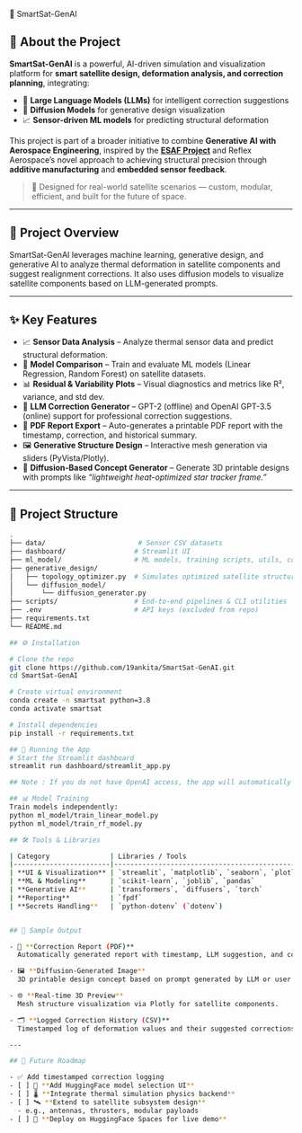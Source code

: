🚀 SmartSat-GenAI
## 🌌 About the Project

**SmartSat-GenAI** is a powerful, AI-driven simulation and visualization platform for **smart satellite design, deformation analysis, and correction planning**, integrating:

- 🧠 **Large Language Models (LLMs)** for intelligent correction suggestions  
- 🎨 **Diffusion Models** for generative design visualization  
- 📈 **Sensor-driven ML models** for predicting structural deformation  

This project is part of a broader initiative to combine **Generative AI with Aerospace Engineering**, inspired by the [**ESAF Project**](https://www.reflexaerospace.com/additive-manufacturing) and Reflex Aerospace’s novel approach to achieving structural precision through **additive manufacturing** and **embedded sensor feedback**.

> 🚀 Designed for real-world satellite scenarios — custom, modular, efficient, and built for the future of space.
---

## 🧠 Project Overview

SmartSat-GenAI leverages machine learning, generative design, and generative AI to analyze thermal deformation in satellite components and suggest realignment corrections. It also uses diffusion models to visualize satellite components based on LLM-generated prompts.

---

## ✨ Key Features

- 📈 **Sensor Data Analysis** – Analyze thermal sensor data and predict structural deformation.
- 🤖 **Model Comparison** – Train and evaluate ML models (Linear Regression, Random Forest) on satellite datasets.
- 📊 **Residual & Variability Plots** – Visual diagnostics and metrics like R², variance, and std dev.
- 🧠 **LLM Correction Generator** – GPT-2 (offline) and OpenAI GPT-3.5 (online) support for professional correction suggestions.
- 📄 **PDF Report Export** – Auto-generates a printable PDF report with the timestamp, correction, and historical summary.
- 🖼️ **Generative Structure Design** – Interactive mesh generation via sliders (PyVista/Plotly).
- 🎨 **Diffusion-Based Concept Generator** – Generate 3D printable designs with prompts like _“lightweight heat-optimized star tracker frame.”_

---

## 📂 Project Structure

```bash
.
├── data/                       # Sensor CSV datasets
├── dashboard/                 # Streamlit UI
├── ml_model/                  # ML models, training scripts, utils, correction model
├── generative_design/
│   ├── topology_optimizer.py  # Simulates optimized satellite structure
│   └── diffusion_model/
│       └── diffusion_generator.py
├── scripts/                   # End-to-end pipelines & CLI utilities
├── .env                       # API keys (excluded from repo)
├── requirements.txt
└── README.md

## ⚙️ Installation

# Clone the repo
git clone https://github.com/19ankita/SmartSat-GenAI.git
cd SmartSat-GenAI

# Create virtual environment
conda create -n smartsat python=3.8
conda activate smartsat

# Install dependencies
pip install -r requirements.txt

## 🚀 Running the App
# Start the Streamlit dashboard
streamlit run dashboard/streamlit_app.py

## Note : If you do not have OpenAI access, the app will automatically fall back to GPT-2.

## 📊 Model Training
Train models independently:
python ml_model/train_linear_model.py
python ml_model/train_rf_model.py

## 🛠️ Tools & Libraries

| Category               | Libraries / Tools                                             | Purpose                                      |
|------------------------|---------------------------------------------------------------|----------------------------------------------|
| **UI & Visualization** | `streamlit`, `matplotlib`, `seaborn`, `plotly`               | Interactive dashboard and data plotting      |
| **ML & Modeling**      | `scikit-learn`, `joblib`, `pandas`                           | Model training, persistence, and processing  |
| **Generative AI**      | `transformers`, `diffusers`, `torch`                         | LLM-based corrections & diffusion generation |
| **Reporting**          | `fpdf`                                                       | PDF correction report generation             |
| **Secrets Handling**   | `python-dotenv` (`dotenv`)                                   | Secure environment variable management       |


## 📄 Sample Output

- 🧾 **Correction Report (PDF)**  
  Automatically generated report with timestamp, LLM suggestion, and correction history summary.

- 🖼️ **Diffusion-Generated Image**  
  3D printable design concept based on prompt generated by LLM or user input.

- 🌐 **Real-time 3D Preview**  
  Mesh structure visualization via Plotly for satellite components.

- 🗂️ **Logged Correction History (CSV)**  
  Timestamped log of deformation values and their suggested corrections.

---

## 🧪 Future Roadmap

- ✅ Add timestamped correction logging  
- [ ] 🔁 **Add HuggingFace model selection UI**  
- [ ] 🌡️ **Integrate thermal simulation physics backend**  
- [ ] 🛰️ **Extend to satellite subsystem design**  
  - e.g., antennas, thrusters, modular payloads  
- [ ] 🚀 **Deploy on HuggingFace Spaces for live demo**


